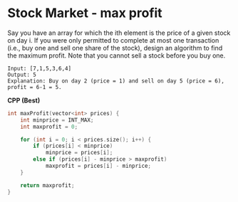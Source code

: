 # Stock Market - max profit 

Say you have an array for which the ith element is the price of a given stock on day i.
If you were only permitted to complete at most one transaction (i.e., buy one and sell one share of the stock), design an algorithm to find the maximum profit.
Note that you cannot sell a stock before you buy one.

```
Input: [7,1,5,3,6,4]
Output: 5
Explanation: Buy on day 2 (price = 1) and sell on day 5 (price = 6), profit = 6-1 = 5.
```

**CPP (Best)**
```cpp
int maxProfit(vector<int> prices) {
	int minprice = INT_MAX;
	int maxprofit = 0;

	for (int i = 0; i < prices.size(); i++) {
		if (prices[i] < minprice)
			minprice = prices[i];
		else if (prices[i] - minprice > maxprofit)
			maxprofit = prices[i] - minprice;
	}

	return maxprofit;
}
```
